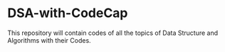# DSA-with-CodeCap
This repository will contain codes of all the topics of Data Structure and Algorithms with their Codes. 
